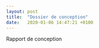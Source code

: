 ```yaml
---
layout: post
title:  "Dossier de conception"
date:   2020-01-06 14:47:21 +0100
---
```


Rapport de conception


[voir le rapport au format PDF]: (/ressources/Rapport-conception.pdf)